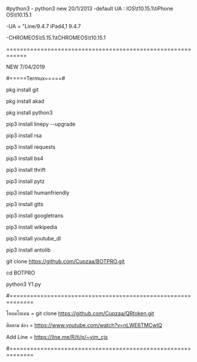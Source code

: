 #python3 - python3 new 20/1/2013 
-default UA : IOS\t10.15.1\tiPhone OS\t10.15.1

-UA = "Line/9.4.7 iPad4,1 9.4.7

-CHROMEOS\t5.15.1\tCHROMEOS\t10.15.1

============================================================

NEW 7/04/2019

#=====Termux=====#

pkg install git

pkg install akad

pkg install python3  

pip3 install linepy --upgrade

pip3 install rsa

pip3 install requests

pip3 install bs4

pip3 install thrift

pip3 install pytz

pip3 install humanfriendly

pip3 install gtts

pip3 install googletrans

pip3 install wikipedia

pip3 install youtube_dl

pip3 install antolib

git clone https://github.com/Cupzaa/BOTPRO.git

cd BOTPRO

python3 Y1.py

#=============================================================

โหลดโทเคน  = git clone https://github.com/Cupzaa/QRtoken.git

ติดตาม ช่อง   =  https://www.youtube.com/watch?v=nLWE6TMCwIQ

Add Line =  https://line.me/R/ti/p/~yim_cjs

#=============================================================